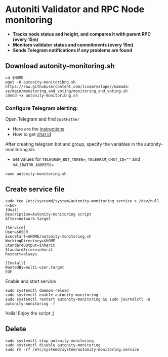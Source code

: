 # Autoniti Validator and RPC Node monitoring

- **Tracks node status and height, and compares it with parent RPC (every 15m)**
- **Monitors validator status and commitments (every 15m)**
- **Sends Telegram notifications if any problems are found**

## Download autonity-monitoring.sh
~~~
cd $HOME
wget -O autonity-monitoribng.sh https://raw.githubusercontent.com/linamrvaloper/namada-se/main/monitoring_and_voting/monitoring_and_voting.sh
chmod +x autonity-monitoribng.sh
~~~

### Configure Telegram alerting:
Open Telegram and find `@BotFather`
- Here are the [instructions](https://sematext.com/docs/integration/alerts-telegram-integration/)
- How to get [chat id](https://stackoverflow.com/questions/32423837/telegram-bot-how-to-get-a-group-chat-id)

After creating telegram bot and group, specify the variables in the autonity-monitoring.sh:
- set values for `TELEGRAM_BOT_TOKEN=`, `TELEGRAM_CHAT_ID=""` and `VALIDATOR_ADDRESS=`
~~~
nano autonity-monitoring.sh
~~~

## Create service file

~~~
sudo tee /etc/systemd/system/autonity-monitoring.service > /dev/null <<EOF
[Unit]
Description=Autonity-monitoring script
After=network.target

[Service]
User=$USER
ExecStart=$HOME/autonity-monitoring.sh
WorkingDirectory=$HOME
StandardOutput=inherit
StandardError=inherit
Restart=always

[Install]
WantedBy=multi-user.target
EOF
~~~

Enable and start service
~~~
sudo systemctl daemon-reload
sudo systemctl enable autonity-monitoring
sudo systemctl restart autonity-monitoring && sudo journalctl -u autonity-monitoring -f
~~~

Voilà! Enjoy the script ;)

## Delete
~~~
sudo systemctl stop autonity-monitoring
sudo systemctl disable autonity-monitoring
sudo rm -rf /etc/systemd/system/autonity-monitoring.service
~~~

